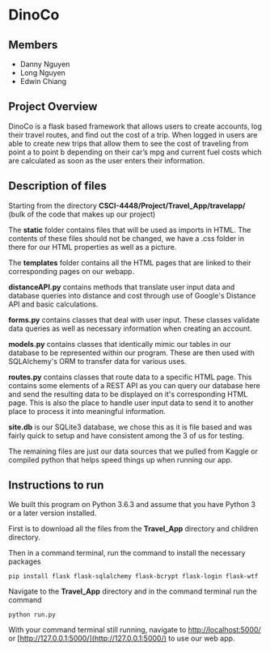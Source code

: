 # DinoCo
## Members

* Danny Nguyen
* Long Nguyen
* Edwin Chiang

## Project Overview
DinoCo is a flask based framework that allows users to create accounts, log their travel routes, and find out the cost of a trip. When logged in users are able to create new trips that allow them to see the cost of traveling from point a to point b depending on their car’s mpg and current fuel costs which are calculated as soon as the user enters their information.

## Description of files
Starting from the directory **CSCI-4448/Project/Travel_App/travelapp/** (bulk of the code that makes up our project)

The **static** folder contains files that will be used as imports in HTML. The contents of these files should not be changed, we have a .css folder in there for our HTML properties as well as a picture.

The **templates** folder contains all the HTML pages that are linked to their corresponding pages on our webapp.

**distanceAPI\.py** contains methods that translate user input data and database queries into distance and cost through use of Google's Distance API and basic calculations.

**forms\.py** contains classes that deal with user input. These classes validate data queries as well as necessary information when creating an account.

**models\.py** contains classes that identically mimic our tables in our database to be represented within our program. These are then used with SQLAlchemy's ORM to transfer data for various uses.

**routes\.py** contains classes that route data to a specific HTML page. This contains some elements of a REST API as you can query our database here and send the resulting data to be displayed on it's corresponding HTML page. This is also the place to handle user input data to send it to another place to process it into meaningful information.

**site\.db** is our SQLite3 database, we chose this as it is file based and was fairly quick to setup and have consistent among the 3 of us for testing.

The remaining files are just our data sources that we pulled from Kaggle or compiled python that helps speed things up when running our app.

## Instructions to run


We built this program on Python 3.6.3 and assume that you have Python 3 or a later version installed.

First is to download all the files from the **Travel_App** directory and children directory.

Then in a command terminal, run the command to install the necessary packages

```
pip install flask flask-sqlalchemy flask-bcrypt flask-login flask-wtf
```

Navigate to the **Travel_App** directory and in the command terminal run the command

```
python run.py
```

With your command terminal still running, navigate to [http://localhost:5000/](http://localhost:5000/) or [http://127.0.0.1:5000/](http://127.0.0.1:5000/) to use our web app.